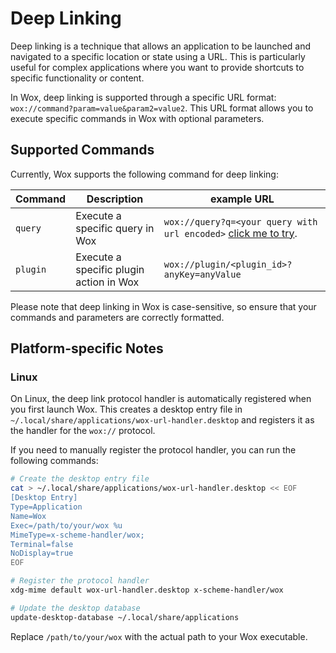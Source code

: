 # Deep Linking

Deep linking is a technique that allows an application to be launched and navigated to a specific location or state using a URL. This is particularly useful for complex
applications where you want to provide shortcuts to specific functionality or content.

In Wox, deep linking is supported through a specific URL format: `wox://command?param=value&param2=value2`. This URL format allows you to execute specific commands in Wox with
optional parameters.

## Supported Commands

Currently, Wox supports the following command for deep linking:

| Command  | Description                             | example URL                                                                                                                |
|----------|-----------------------------------------|----------------------------------------------------------------------------------------------------------------------------|
| `query`  | Execute a specific query in Wox         | `wox://query?q=<your query with url encoded>`  <a href="wox://query?q=search%20files" target="_blank">click me to try</a>. |
| `plugin` | Execute a specific plugin action in Wox | `wox://plugin/<plugin_id>?anyKey=anyValue`                                                                                 |

Please note that deep linking in Wox is case-sensitive, so ensure that your commands and parameters are correctly formatted.

## Platform-specific Notes

### Linux

On Linux, the deep link protocol handler is automatically registered when you first launch Wox. This creates a desktop entry file in `~/.local/share/applications/wox-url-handler.desktop` and registers it as the handler for the `wox://` protocol.

If you need to manually register the protocol handler, you can run the following commands:

```bash
# Create the desktop entry file
cat > ~/.local/share/applications/wox-url-handler.desktop << EOF
[Desktop Entry]
Type=Application
Name=Wox
Exec=/path/to/your/wox %u
MimeType=x-scheme-handler/wox;
Terminal=false
NoDisplay=true
EOF

# Register the protocol handler
xdg-mime default wox-url-handler.desktop x-scheme-handler/wox

# Update the desktop database
update-desktop-database ~/.local/share/applications
```

Replace `/path/to/your/wox` with the actual path to your Wox executable.
